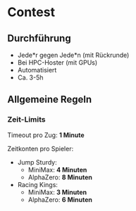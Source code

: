 Contest
=======

## Durchführung

- Jede\*r gegen Jede\*n (mit Rückrunde)
- Bei HPC-Hoster (mit GPUs)
- Automatisiert
- Ca. 3-5h

## Allgemeine Regeln

### Zeit-Limits

Timeout pro Zug: **1 Minute**

Zeitkonten pro Spieler:

- Jump Sturdy:
  - MiniMax: **4 Minuten**
  - AlphaZero: **8 Minuten**
- Racing Kings:
  - MiniMax: **3 Minuten**
  - AlphaZero: **6 Minuten**
